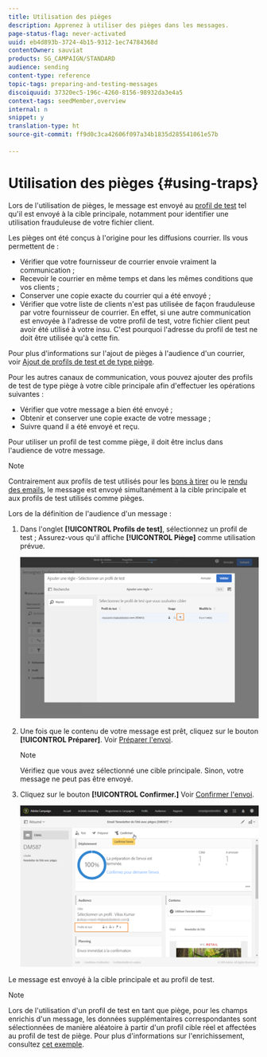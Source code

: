 ```yaml
---
title: Utilisation des pièges
description: Apprenez à utiliser des pièges dans les messages.
page-status-flag: never-activated
uuid: eb4d893b-3724-4b15-9312-1ec74784368d
contentOwner: sauviat
products: SG_CAMPAIGN/STANDARD
audience: sending
content-type: reference
topic-tags: preparing-and-testing-messages
discoiquuid: 37320ec5-196c-4260-8156-98932da3e4a5
context-tags: seedMember,overview
internal: n
snippet: y
translation-type: ht
source-git-commit: ff9d0c3ca42606f097a34b1835d285541061e57b

---
```



# Utilisation des pièges {#using-traps}

Lors de l&#39;utilisation de pièges, le message est envoyé au [profil de test](../../audiences/using/managing-test-profiles.md) tel qu&#39;il est envoyé à la cible principale, notamment pour identifier une utilisation frauduleuse de votre fichier client.

Les pièges ont été conçus à l&#39;origine pour les diffusions courrier. Ils vous permettent de :

* Vérifier que votre fournisseur de courrier envoie vraiment la communication ;
* Recevoir le courrier en même temps et dans les mêmes conditions que vos clients ;
* Conserver une copie exacte du courrier qui a été envoyé ;
* Vérifier que votre liste de clients n&#39;est pas utilisée de façon frauduleuse par votre fournisseur de courrier. En effet, si une autre communication est envoyée à l&#39;adresse de votre profil de test, votre fichier client peut avoir été utilisé à votre insu. C&#39;est pourquoi l&#39;adresse du profil de test ne doit être utilisée qu&#39;à cette fin.

Pour plus d&#39;informations sur l&#39;ajout de pièges à l&#39;audience d&#39;un courrier, voir [Ajout de profils de test et de type piège](../../channels/using/defining-the-direct-mail-audience.md#adding-test-and-trap-profiles).

Pour les autres canaux de communication, vous pouvez ajouter des profils de test de type piège à votre cible principale afin d&#39;effectuer les opérations suivantes :

* Vérifier que votre message a bien été envoyé ;
* Obtenir et conserver une copie exacte de votre message ;
* Suivre quand il a été envoyé et reçu.

Pour utiliser un profil de test comme piège, il doit être inclus dans l&#39;audience de votre message.

>[!NOTE]
>
>Contrairement aux profils de test utilisés pour les [bons à tirer](../../sending/using/sending-proofs.md) ou le [rendu des emails](../../sending/using/email-rendering.md), le message est envoyé simultanément à la cible principale et aux profils de test utilisés comme pièges.

Lors de la définition de l&#39;audience d&#39;un message :

1. Dans l&#39;onglet **[!UICONTROL Profils de test]**, sélectionnez un profil de test ; Assurez-vous qu&#39;il affiche **[!UICONTROL Piège]** comme utilisation prévue.

   ![](assets/trap_select.png)

1. Une fois que le contenu de votre message est prêt, cliquez sur le bouton **[!UICONTROL Préparer]**. Voir [Préparer l&#39;envoi](../../sending/using/preparing-the-send.md).
   >[!NOTE]
   >
   >Vérifiez que vous avez sélectionné une cible principale. Sinon, votre message ne peut pas être envoyé.

1. Cliquez sur le bouton **[!UICONTROL Confirmer.]** Voir [Confirmer l&#39;envoi](../../sending/using/confirming-the-send.md).

   ![](assets/trap_confirm.png)

Le message est envoyé à la cible principale et au profil de test.

>[!NOTE]
>
>Lors de l&#39;utilisation d&#39;un profil de test en tant que piège, pour les champs enrichis d&#39;un message, les données supplémentaires correspondantes sont sélectionnées de manière aléatoire à partir d&#39;un profil cible réel et affectées au profil de test de piège. Pour plus d&#39;informations sur l&#39;enrichissement, consultez [cet exemple](../../automating/using/enrichment.md#example--enriching-profile-data-with-data-contained-in-a-file).
